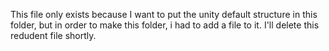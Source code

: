 This file only exists because I want to put the unity default structure in this folder, but in order to make this folder, i had to add a file to it. I'll delete this redudent file shortly.
